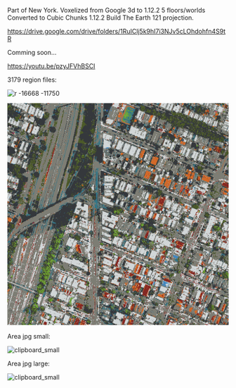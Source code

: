 Part of New York.
Voxelized from Google 3d to 1.12.2 5 floors/worlds
Converted to Cubic Chunks 1.12.2
Build The Earth 121 projection.

https://drive.google.com/drive/folders/1RuIClj5k9hI7i3NJv5cLOhdohfn4S9tR

Comming soon...

https://youtu.be/pzyJFVhBSCI

3179 region files:

![r -16668 -11750](https://user-images.githubusercontent.com/66055060/96845801-61c2e080-1451-11eb-9725-9a2fdb8368a8.png)

![clipboard_small](https://github.com/HakkaTjakka/NEWYORK_BTE/blob/main/FILES/NEWYORK_MAP/4/4/r.49.48.png)

Area jpg small:

![clipboard_small](https://user-images.githubusercontent.com/66055060/96845905-83bc6300-1451-11eb-9c92-380b5128c985.jpg)

Area jpg large:

![clipboard_small](https://github.com/HakkaTjakka/NEWYORK_BTE/blob/main/FILES/NEWYORK_MAP/map_result/clipboard.jpg)

